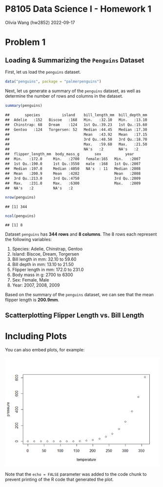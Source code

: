 P8105 Data Science I - Homework 1
================
Olivia Wang (hw2852)
2022-09-17

# Problem 1

## Loading & Summarizing the `Penguins` Dataset

First, let us load the `penguins` dataset.

``` r
data("penguins", package = "palmerpenguins")
```

Next, let us generate a summary of the `penguins` dataset, as well as
determine the number of rows and columns in the dataset.

``` r
summary(penguins)
```

    ##       species          island    bill_length_mm  bill_depth_mm  
    ##  Adelie   :152   Biscoe   :168   Min.   :32.10   Min.   :13.10  
    ##  Chinstrap: 68   Dream    :124   1st Qu.:39.23   1st Qu.:15.60  
    ##  Gentoo   :124   Torgersen: 52   Median :44.45   Median :17.30  
    ##                                  Mean   :43.92   Mean   :17.15  
    ##                                  3rd Qu.:48.50   3rd Qu.:18.70  
    ##                                  Max.   :59.60   Max.   :21.50  
    ##                                  NA's   :2       NA's   :2      
    ##  flipper_length_mm  body_mass_g       sex           year     
    ##  Min.   :172.0     Min.   :2700   female:165   Min.   :2007  
    ##  1st Qu.:190.0     1st Qu.:3550   male  :168   1st Qu.:2007  
    ##  Median :197.0     Median :4050   NA's  : 11   Median :2008  
    ##  Mean   :200.9     Mean   :4202                Mean   :2008  
    ##  3rd Qu.:213.0     3rd Qu.:4750                3rd Qu.:2009  
    ##  Max.   :231.0     Max.   :6300                Max.   :2009  
    ##  NA's   :2         NA's   :2

``` r
nrow(penguins)
```

    ## [1] 344

``` r
ncol(penguins)
```

    ## [1] 8

Dataset `penguins` has **344 rows** and **8 columns**. The 8 rows each
represent the following variables:

1.  Species: Adelie, Chinstrap, Gentoo
2.  Island: Biscoe, Dream, Torgersen
3.  Bill length in mm: 32.10 to 59.60
4.  Bill depth in mm: 13.10 to 21.50
5.  Flipper length in mm: 172.0 to 231.0
6.  Body mass in g: 2700 to 6300
7.  Sex: Female, Male
8.  Year: 2007, 2008, 2009

Based on the summary of the `penguins` dataset, we can see that the mean
flipper length is **200.9mm**.

## Scatterplotting Flipper Length vs. Bill Length

# Including Plots

You can also embed plots, for example:

![](p8105_hw1_hw2852_files/figure-gfm/pressure-1.png)<!-- -->

Note that the `echo = FALSE` parameter was added to the code chunk to
prevent printing of the R code that generated the plot.
